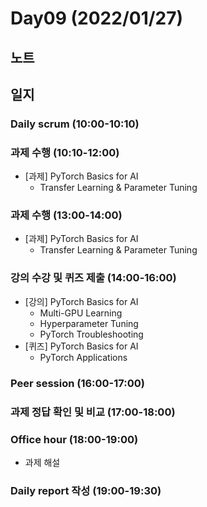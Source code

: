 # Day09 (2022/01/27)

## 노트

## 일지

### Daily scrum (10:00-10:10)

### 과제 수행 (10:10-12:00)

  * [과제] PyTorch Basics for AI
    * Transfer Learning & Parameter Tuning

### 과제 수행 (13:00-14:00)

  * [과제] PyTorch Basics for AI
    * Transfer Learning & Parameter Tuning

### 강의 수강 및 퀴즈 제출 (14:00-16:00)

  * [강의] PyTorch Basics for AI
    * Multi-GPU Learning
    * Hyperparameter Tuning
    * PyTorch Troubleshooting
  * [퀴즈] PyTorch Basics for AI
    * PyTorch Applications

### Peer session (16:00-17:00)

### 과제 정답 확인 및 비교 (17:00-18:00)

### Office hour (18:00-19:00)

  * 과제 해설

### Daily report 작성 (19:00-19:30)
